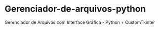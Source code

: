 # Gerenciador-de-arquivos-python
Gerenciador de Arquivos com Interface Gráfica - Python + CustomTkinter
